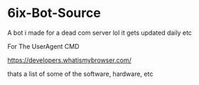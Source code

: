 # 6ix-Bot-Source
A bot i made for a dead com server lol it gets updated daily etc 






For The UserAgent CMD

https://developers.whatismybrowser.com/


thats a list of some of the software, hardware, etc
